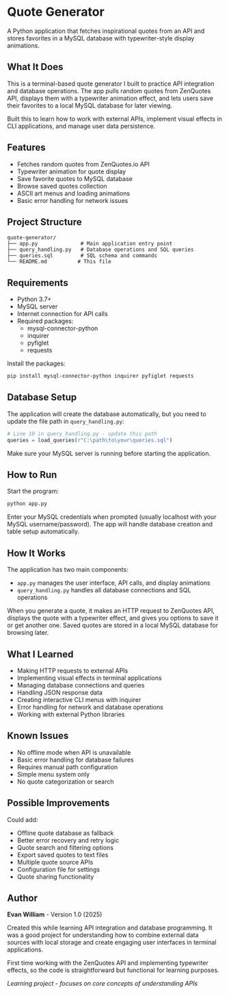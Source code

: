 # Quote Generator

A Python application that fetches inspirational quotes from an API and stores favorites in a MySQL database with typewriter-style display animations.

## What It Does

This is a terminal-based quote generator I built to practice API integration and database operations. The app pulls random quotes from ZenQuotes API, displays them with a typewriter animation effect, and lets users save their favorites to a local MySQL database for later viewing.

Built this to learn how to work with external APIs, implement visual effects in CLI applications, and manage user data persistence.

## Features

* Fetches random quotes from ZenQuotes.io API
* Typewriter animation for quote display
* Save favorite quotes to MySQL database
* Browse saved quotes collection
* ASCII art menus and loading animations
* Basic error handling for network issues

## Project Structure

```
quote-generator/
├── app.py              # Main application entry point
├── query_handling.py   # Database operations and SQL queries
├── queries.sql         # SQL schema and commands
└── README.md          # This file
```

## Requirements

* Python 3.7+
* MySQL server
* Internet connection for API calls
* Required packages:
  - mysql-connector-python
  - inquirer
  - pyfiglet
  - requests

Install the packages:

```bash
pip install mysql-connector-python inquirer pyfiglet requests
```

## Database Setup

The application will create the database automatically, but you need to update the file path in `query_handling.py`:

```python
# Line 10 in query_handling.py - update this path
queries = load_queries(r"C:\path\to\your\queries.sql")
```

Make sure your MySQL server is running before starting the application.

## How to Run

Start the program:

```bash
python app.py
```

Enter your MySQL credentials when prompted (usually localhost with your MySQL username/password). The app will handle database creation and table setup automatically.

## How It Works

The application has two main components:
* `app.py` manages the user interface, API calls, and display animations
* `query_handling.py` handles all database connections and SQL operations

When you generate a quote, it makes an HTTP request to ZenQuotes API, displays the quote with a typewriter effect, and gives you options to save it or get another one. Saved quotes are stored in a local MySQL database for browsing later.

## What I Learned

* Making HTTP requests to external APIs
* Implementing visual effects in terminal applications
* Managing database connections and queries
* Handling JSON response data
* Creating interactive CLI menus with inquirer
* Error handling for network and database operations
* Working with external Python libraries

## Known Issues

* No offline mode when API is unavailable
* Basic error handling for database failures
* Requires manual path configuration
* Simple menu system only
* No quote categorization or search

## Possible Improvements

Could add:
* Offline quote database as fallback
* Better error recovery and retry logic
* Quote search and filtering options
* Export saved quotes to text files
* Multiple quote source APIs
* Configuration file for settings
* Quote sharing functionality

## Author

**Evan William** - Version 1.0 (2025)

Created this while learning API integration and database programming. It was a good project for understanding how to combine external data sources with local storage and create engaging user interfaces in terminal applications.

First time working with the ZenQuotes API and implementing typewriter effects, so the code is straightforward but functional for learning purposes.

*Learning project - focuses on core concepts of understanding APIs*
